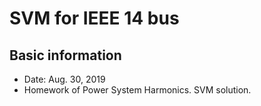 # SVM for IEEE 14 bus

## Basic information

- Date: Aug. 30, 2019
- Homework of Power System Harmonics. SVM solution.
